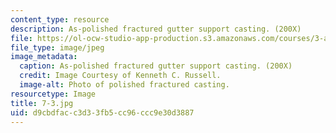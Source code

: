 ```yaml
---
content_type: resource
description: As-polished fractured gutter support casting. (200X)
file: https://ol-ocw-studio-app-production.s3.amazonaws.com/courses/3-a27-case-studies-in-forensic-metallurgy-fall-2007/d9cbdfacc3d33fb5cc96ccc9e30d3887_7-3.jpg
file_type: image/jpeg
image_metadata:
  caption: As-polished fractured gutter support casting. (200X)
  credit: Image Courtesy of Kenneth C. Russell.
  image-alt: Photo of polished fractured casting.
resourcetype: Image
title: 7-3.jpg
uid: d9cbdfac-c3d3-3fb5-cc96-ccc9e30d3887
---
```

